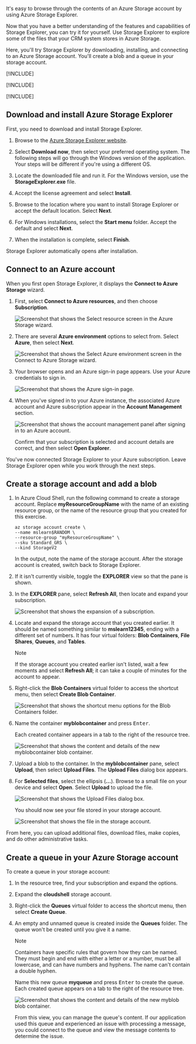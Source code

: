 It's easy to browse through the contents of an Azure Storage account by using Azure Storage Explorer.

Now that you have a better understanding of the features and capabilities of Storage Explorer, you can try it for yourself. Use Storage Explorer to explore some of the files that your CRM system stores in Azure Storage.

Here, you'll try Storage Explorer by downloading, installing, and connecting to an Azure Storage account. You'll create a blob and a queue in your storage account.

[!INCLUDE[](../../../includes/azure-optional-exercise-subscription-note.md)]

[!INCLUDE[](../../../includes/azure-optional-exercise-create-resource-group-note.md)]

[!INCLUDE[](../../../includes/azure-cloud-shell-terminal-note.md)]

## Download and install Azure Storage Explorer

First, you need to download and install Storage Explorer.  

1. Browse to the [Azure Storage Explorer website](https://azure.microsoft.com/products/storage/storage-explorer/).

1. Select **Download now**, then select your preferred operating system. The following steps will go through the Windows version of the application. Your steps will be different if you're using a different OS.

1. Locate the downloaded file and run it. For the Windows version, use the **StorageExplorer.exe** file.

1. Accept the license agreement and select **Install**.

1. Browse to the location where you want to install Storage Explorer or accept the default location. Select **Next**.

1. For Windows installations, select the **Start menu** folder. Accept the default and select **Next**.

1. When the installation is complete, select **Finish**.

Storage Explorer automatically opens after installation.

## Connect to an Azure account

When you first open Storage Explorer, it displays the **Connect to Azure Storage** wizard.

1. First, select **Connect to Azure resources**, and then choose **Subscription**.

    ![Screenshot that shows the Select resource screen in the Azure Storage wizard.](../media/3-connect-resource.png)

1. There are several **Azure environment** options to select from. Select **Azure**, then select **Next**.

    ![Screenshot that shows the Select Azure environment screen in the Connect to Azure Storage wizard.](../media/3-storage-explorer-connect.png)

1. Your browser opens and an Azure sign-in page appears. Use your Azure credentials to sign in.

    ![Screenshot that shows the Azure sign-in page.](../media/3-storage-explorer-azure-sign-in.png)

1. When you've signed in to your Azure instance, the associated Azure account and Azure subscription appear in the **Account Management** section.

    ![Screenshot that shows the account management panel after signing in to an Azure account.](../media/3-account-panel-subscriptions-apply.png)

   Confirm that your subscription is selected and account details are correct, and then select **Open Explorer**.

You've now connected Storage Explorer to your Azure subscription. Leave Storage Explorer open while you work through the next steps.

## Create a storage account and add a blob

1. In Azure Cloud Shell, run the following command to create a storage account. Replace **myResourceGroupName** with the name of an existing resource group, or the name of the resource group that you created for this exercise.

    ```azurecli
    az storage account create \
    --name mslearn$RANDOM \
    --resource-group "myResourceGroupName" \
    --sku Standard_GRS \
    --kind StorageV2
    ```

    In the output, note the name of the storage account. After the storage account is created, switch back to Storage Explorer.

1. If it isn't currently visible, toggle the **EXPLORER** view so that the pane is shown.

1. In the **EXPLORER** pane, select **Refresh All**, then locate and expand your subscription.

    ![Screenshot that shows the expansion of a subscription.](../media/3-storage-explorer-create-blob-1.png)

1. Locate and expand the storage account that you created earlier. It should be named something similar to **mslearn12345**, ending with a different set of numbers. It has four virtual folders: **Blob Containers**, **File Shares**, **Queues**, and **Tables**.

    > [!NOTE]
    > If the storage account you created earlier isn't listed, wait a few moments and select **Refresh All**; it can take a couple of minutes for the account to appear.

1. Right-click the **Blob Containers** virtual folder to access the shortcut menu, then select **Create Blob Container**.

    ![Screenshot that shows the shortcut menu options for the Blob Containers folder.](../media/3-storage-explorer-create-blob-context-menu.png)

1. Name the container **myblobcontainer** and press <kbd>Enter</kbd>.

    Each created container appears in a tab to the right of the resource tree.

   ![Screenshot that shows the content and details of the new myblobcontainer blob container.](../media/3-storage-explorer-create-blob-view.png)

1. Upload a blob to the container. In the **myblobcontainer** pane, select **Upload**, then select **Upload Files**. The **Upload Files** dialog box appears.

1. For **Selected files**, select the ellipsis (**...**). Browse to a small file on your device and select **Open**. Select **Upload** to upload the file.

    ![Screenshot that shows the Upload Files dialog box.](../media/3-upload-blob.png)

    You should now see your file stored in your storage account.

    ![Screenshot that shows the file in the storage account.](../media/3-upload-blob-complete.png)

From here, you can upload additional files, download files, make copies, and do other administrative tasks.

## Create a queue in your Azure Storage account

To create a queue in your storage account:

1. In the resource tree, find your subscription and expand the options.

1. Expand the **cloudshell** storage account.

1. Right-click the **Queues** virtual folder to access the shortcut menu, then select **Create Queue**.

1. An empty and unnamed queue is created inside the **Queues** folder. The queue won't be created until you give it a name.

    > [!NOTE]
    > Containers have specific rules that govern how they can be named. They must begin and end with either a letter or a number, must be all lowercase, and can have numbers and hyphens. The name can't contain a double hyphen.

    Name this new queue **myqueue** and press <kbd>Enter</kbd> to create the queue. Each created queue appears on a tab to the right of the resource tree.

    ![Screenshot that shows the content and details of the new myblob blob container.](../media/3-storage-explorer-create-queue-view.png)

    From this view, you can manage the queue's content. If our application used this queue and experienced an issue with processing a message, you could connect to the queue and view the message contents to determine the issue.
